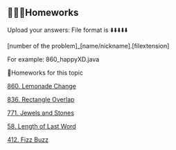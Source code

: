 

## 👩🏻‍💻Homeworks

Upload your answers:
File format is ⬇️⬇️⬇️⬇️⬇️

[number of the problem]_[name/nickname].[filextension]

For example:
860_happyXD.java 

🤩Homeworks for this topic

[860. Lemonade Change](https://leetcode.com/problems/lemonade-change/)

[836. Rectangle Overlap](https://leetcode.com/problems/rectangle-overlap/)

[771. Jewels and Stones](https://leetcode.com/problems/jewels-and-stones/)

[58. Length of Last Word](https://leetcode.com/problems/length-of-last-word/)

[412. Fizz Buzz](https://leetcode.com/problems/fizz-buzz/)
